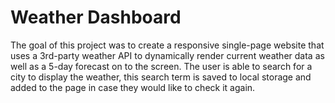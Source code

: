 # Weather Dashboard

The goal of this project was to create a responsive single-page website that uses a 3rd-party weather API to dynamically render current weather data as well as a 5-day forecast on to the screen. The user is able to search for a city to display the weather, this search term is saved to local storage and added to the page in case they would like to check it again.